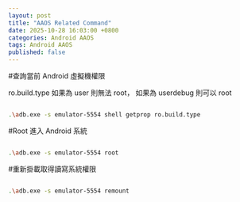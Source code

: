 ```yaml
---
layout: post
title: "AAOS Related Command"
date: 2025-10-28 16:03:00 +0800
categories: Android AAOS
tags: Android AAOS
published: false
---
```


#查詢當前 Android 虛擬機權限

ro.build.type 如果為 user 則無法 root，
如果為 userdebug 則可以 root

```bash

.\adb.exe -s emulator-5554 shell getprop ro.build.type

```

#Root 進入 Android 系統

```bash

.\adb.exe -s emulator-5554 root

```

#重新掛載取得讀寫系統權限

```bash

.\adb.exe -s emulator-5554 remount

```


